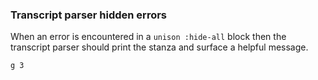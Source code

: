 ### Transcript parser hidden errors

When an error is encountered in a `unison :hide-all` block
then the transcript parser should print the stanza
and surface a helpful message.

``` unison :hide-all
g 3
```
